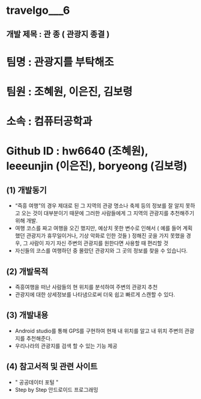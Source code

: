 # travelgo___6

## 개발 제목 : 관 종 ( 관광지 종결 )

# 팀명 : 관광지를 부탁해조
# 팀원 : 조혜원, 이은진, 김보령
# 소속 : 컴퓨터공학과
# Github ID : hw6640 (조혜원), leeeunjin (이은진), boryeong (김보령)

## (1) 개발동기

- “즉흥 여행”의 경우 제대로 된 그 지역의 관광 명소나 축제 등의 정보를 잘 알지 못하고 오는 것이 대부분이기 때문에 그러한 사람들에게 그 지역의 관광지를 추천해주기 위해 개발.
- 여행 코스를 짜고 여행을 오긴 했지만, 예상치 못한 변수로 인해서 ( 예를 들어 계획했던 관광지가 휴무일이거나, 기상 악화로 인한 것들 ) 정해진 곳을 가지 못했을 경우, 그 사람이 자기 자신 주변의 관광지를 원한다면 사용할 때 편리할 것
- 자신들의 코스를 여행하던 중 몰랐던 관광지와 그 곳의 정보를 찾을 수 있습니다.

## (2) 개발목적

- 즉흥여행을 떠난 사람들의 현 위치를 분석하여 주변의 관광지 추천
- 관광지에 대한 상세정보를 나타냄으로써 더욱 쉽고 빠르게 스캔할 수 있다.

## (3) 개발내용

- Android studio를 통해 GPS를 구현하여 현재 내 위치를 알고 내 위치 주변의 관광지를 추천해준다.
- 우리나라의 관광지를 검색 할 수 있는 기능 제공

## (4) 참고서적 및 관련 사이트
- " 공공데이터 포털 "
- Step by Step 안드로이드 프로그래밍
